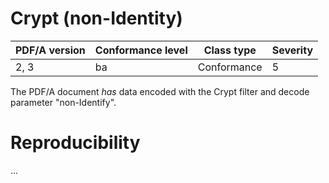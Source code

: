 # Crypt (non-Identity)

| PDF/A version | Conformance level | Class type  | Severity |
| ------------- | ----------------- | ----------  | -------- |
| 2, 3          | ba                | Conformance | 5        |

The PDF/A document _has_ data encoded with the Crypt filter and decode parameter "non-Identify".

# Reproducibility
...
